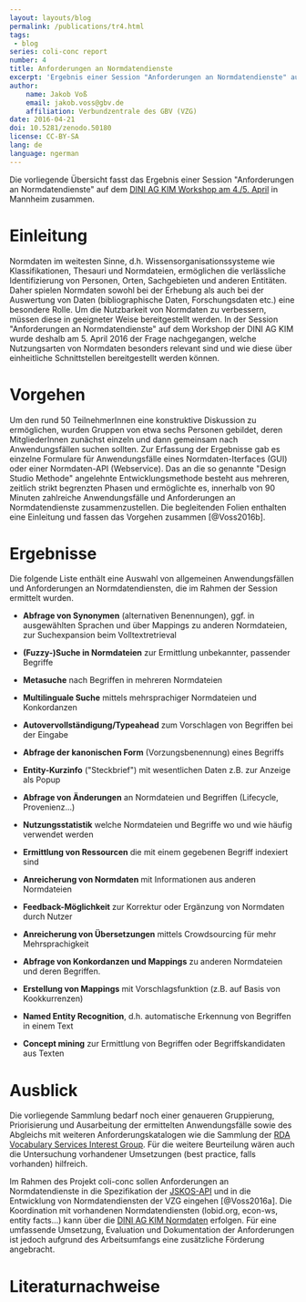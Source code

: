 ```yaml
---
layout: layouts/blog
permalink: /publications/tr4.html
tags:
 - blog
series: coli-conc report
number: 4
title: Anforderungen an Normdatendienste
excerpt: 'Ergebnis einer Session "Anforderungen an Normdatendienste" auf den DINI AG KIM Workshop 2016'
author:
    name: Jakob Voß
    email: jakob.voss@gbv.de
    affiliation: Verbundzentrale des GBV (VZG)
date: 2016-04-21
doi: 10.5281/zenodo.50180
license: CC-BY-SA
lang: de
language: ngerman
---
```


Die vorliegende Übersicht fasst das Ergebnis einer Session "Anforderungen an Normdatendienste" auf dem [DINI AG KIM Workshop am 4./5. April](https://wiki.dnb.de/display/DINIAGKIM/KIM+WS+2016) in Mannheim zusammen.

# Einleitung

Normdaten im weitesten Sinne, d.h. Wissensorganisationssysteme wie
Klassifikationen, Thesauri und Normdateien, ermöglichen die verlässliche
Identifizierung von Personen, Orten, Sachgebieten und anderen Entitäten.  Daher
spielen Normdaten sowohl bei der Erhebung als auch bei der Auswertung von Daten
(bibliographische Daten, Forschungsdaten etc.) eine besondere Rolle.  Um die
Nutzbarkeit von Normdaten zu verbessern, müssen diese in geeigneter Weise
bereitgestellt werden. In der Session "Anforderungen an Normdatendienste" auf
dem Workshop der DINI AG KIM wurde deshalb am 5. April 2016 der Frage
nachgegangen, welche Nutzungsarten von Normdaten besonders relevant sind und
wie diese über einheitliche Schnittstellen bereitgestellt werden können. 

# Vorgehen 

Um den rund 50 TeilnehmerInnen eine konstruktive Diskussion zu ermöglichen,
wurden Gruppen von etwa sechs Personen gebildet, deren MitgliederInnen zunächst
einzeln und dann gemeinsam nach Anwendungsfällen suchen sollten.  Zur Erfassung
der Ergebnisse gab es einzelne Formulare für Anwendungsfälle eines
Normdaten-Iterfaces (GUI) oder einer Normdaten-API (Webservice).  Das an die so
genannte "Design Studio Methode" angelehnte Entwicklungsmethode besteht aus
mehreren, zeitlich strikt begrenzten Phasen und ermöglichte es, innerhalb von
90 Minuten zahlreiche Anwendungsfälle und Anforderungen an Normdatendienste
zusammenzustellen. Die begleitenden Folien enthalten eine Einleitung und fassen
das Vorgehen zusammen [@Voss2016b].
 
# Ergebnisse

Die folgende Liste enthält eine Auswahl von allgemeinen Anwendungsfällen und
Anforderungen an Normdatendiensten, die im Rahmen der Session ermittelt wurden.

* **Abfrage von Synonymen** (alternativen Benennungen), ggf. in ausgewählten Sprachen und über Mappings zu anderen Normdateien, zur Suchexpansion beim Volltextretrieval

* **(Fuzzy-)Suche in Normdateien** zur Ermittlung unbekannter, passender Begriffe

* **Metasuche** nach Begriffen in mehreren Normdateien

* **Multilinguale Suche** mittels mehrsprachiger Normdateien und Konkordanzen

* **Autovervollständigung/Typeahead** zum Vorschlagen von Begriffen bei der Eingabe

* **Abfrage der kanonischen Form** (Vorzungsbenennung) eines Begriffs

* **Entity-Kurzinfo** ("Steckbrief") mit wesentlichen Daten z.B. zur Anzeige als Popup

* **Abfrage von Änderungen** an Normdateien und Begriffen (Lifecycle, Provenienz...)

* **Nutzungsstatistik** welche Normdateien und Begriffe wo und wie häufig verwendet werden

* **Ermittlung von Ressourcen** die mit einem gegebenen Begriff indexiert sind

* **Anreicherung von Normdaten** mit Informationen aus anderen Normdateien

* **Feedback-Möglichkeit** zur Korrektur oder Ergänzung von Normdaten durch Nutzer

* **Anreicherung von Übersetzungen** mittels Crowdsourcing für mehr Mehrsprachigkeit

* **Abfrage von Konkordanzen und Mappings** zu anderen Normdateien und deren Begriffen.

* **Erstellung von Mappings** mit Vorschlagsfunktion (z.B. auf Basis von Kookkurrenzen)

* **Named Entity Recognition**, d.h. automatische Erkennung von Begriffen in einem Text

* **Concept mining** zur Ermittlung von Begriffen oder Begriffskandidaten aus Texten

# Ausblick

Die vorliegende Sammlung bedarf noch einer genaueren Gruppierung, Priorisierung
und Ausarbeitung der ermittelten Anwendungsfälle sowie des Abgleichs mit
weiteren Anforderungskatalogen wie die Sammlung der [RDA Vocabulary Services
Interest Group](https://rd-alliance.org/groups/vocabulary-services-interest-group.html).
Für die weitere Beurteilung wären auch die Untersuchung vorhandener Umsetzungen
(best practice, falls vorhanden) hilfreich. 

Im Rahmen des Projekt coli-conc sollen Anforderungen an Normdatendienste in die
Spezifikation der [JSKOS-API](https://gbv.github.io/jskos-api/) und in die
Entwicklung von Normdatendiensten der VZG eingehen [@Voss2016a]. Die
Koordination mit vorhandenen Normdatendiensten (lobid.org, econ-ws, entity
facts...) kann über die [DINI AG KIM
Normdaten](https://wiki.dnb.de/display/DINIAGKIM/Normdaten+Gruppe) erfolgen.
Für eine umfassende Umsetzung, Evaluation und Dokumentation der Anforderungen
ist jedoch aufgrund des Arbeitsumfangs eine zusätzliche Förderung angebracht.

# Literaturnachweise
